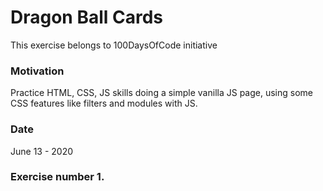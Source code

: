 # Dragon Ball Cards
This exercise belongs to 100DaysOfCode initiative 

### Motivation

Practice HTML, CSS, JS skills doing a simple vanilla JS
page, using some CSS features like filters and modules with JS.

### Date
June 13 - 2020

### Exercise number 1.
